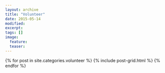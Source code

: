 ```yaml
---
layout: archive
title: "Volunteer"
date: 2015-05-14
modified:
excerpt:
tags: []
image:
  feature:
  teaser:
---
```


<div class="tiles">
{% for post in site.categories.volunteer %}
  {% include post-grid.html %}
{% endfor %}
</div><!-- /.tiles -->
